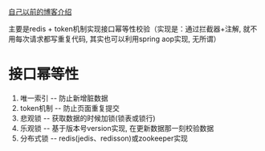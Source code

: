 [自己以前的博客介绍](https://blog.csdn.net/qq_39455116/article/details/99314489)

主要是redis + token机制实现接口幂等性校验（实现是：通过拦截器+注解, 就不用每次请求都写重复代码, 其实也可以利用spring aop实现, 无所谓）

# 接口幂等性



1. 唯一索引 -- 防止新增脏数据
2. token机制 -- 防止页面重复提交
3. 悲观锁 -- 获取数据的时候加锁(锁表或锁行)
4. 乐观锁 -- 基于版本号version实现, 在更新数据那一刻校验数据
5. 分布式锁 -- redis(jedis、redisson)或zookeeper实现




